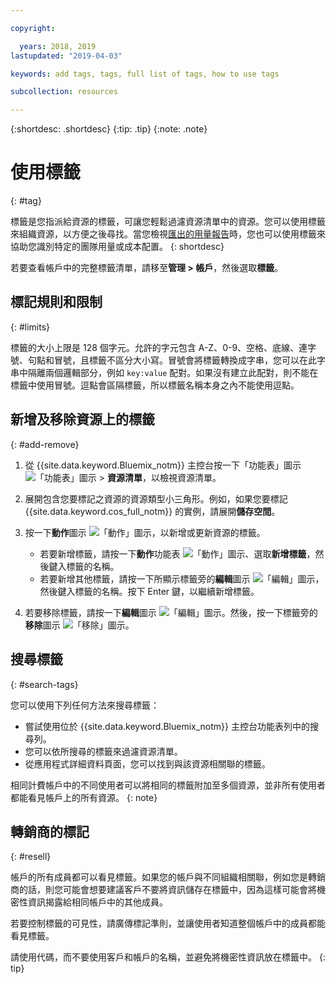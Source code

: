 ```yaml
---

copyright:

  years: 2018, 2019
lastupdated: "2019-04-03"

keywords: add tags, tags, full list of tags, how to use tags

subcollection: resources

---
```


{:shortdesc: .shortdesc}
{:tip: .tip}
{:note: .note}


# 使用標籤
{: #tag}

標籤是您指派給資源的標籤，可讓您輕鬆過濾資源清單中的資源。您可以使用標籤來組織資源，以方便之後尋找。當您檢視[匯出的用量報告](/docs/billing-usage?topic=billing-usage-viewingusage#export-csv)時，您也可以使用標籤來協助您識別特定的團隊用量或成本配置。
{: shortdesc}

若要查看帳戶中的完整標籤清單，請移至**管理 > 帳戶**，然後選取**標籤**。

## 標記規則和限制
{: #limits}

標籤的大小上限是 128 個字元。允許的字元包含 A-Z、0-9、空格、底線、連字號、句點和冒號，且標籤不區分大小寫。冒號會將標籤轉換成字串，您可以在此字串中隔離兩個邏輯部分，例如 `key:value` 配對。如果沒有建立此配對，則不能在標籤中使用冒號。逗點會區隔標籤，所以標籤名稱本身之內不能使用逗點。

## 新增及移除資源上的標籤
{: #add-remove}

1. 從 {{site.data.keyword.Bluemix_notm}} 主控台按一下「功能表」圖示 ![「功能表」圖示](../icons/icon_hamburger.svg) > **資源清單**，以檢視資源清單。
2. 展開包含您要標記之資源的資源類型小三角形。例如，如果您要標記 {{site.data.keyword.cos_full_notm}} 的實例，請展開**儲存空間**。  
3. 按一下**動作**圖示 ![「動作」圖示](../icons/action-menu-icon.svg)，以新增或更新資源的標籤。

    * 若要新增標籤，請按一下**動作**功能表 ![「動作」圖示](../icons/action-menu-icon.svg)、選取**新增標籤**，然後鍵入標籤的名稱。
    * 若要新增其他標籤，請按一下所顯示標籤旁的**編輯**圖示 ![「編輯」圖示](../icons/edit-tagging.svg)，然後鍵入標籤的名稱。按下 Enter 鍵，以繼續新增標籤。
4. 若要移除標籤，請按一下**編輯**圖示 ![「編輯」圖示](../icons/edit-tagging.svg)。然後，按一下標籤旁的**移除**圖示 ![「移除」圖示](../icons/close-tagging.svg)。

## 搜尋標籤
{: #search-tags}

您可以使用下列任何方法來搜尋標籤：

  * 嘗試使用位於 {{site.data.keyword.Bluemix_notm}} 主控台功能表列中的搜尋列。
  * 您可以依所搜尋的標籤來過濾資源清單。
  * 從應用程式詳細資料頁面，您可以找到與該資源相關聯的標籤。

相同計費帳戶中的不同使用者可以將相同的標籤附加至多個資源，並非所有使用者都能看見帳戶上的所有資源。
{: note}


## 轉銷商的標記
{: #resell}

帳戶的所有成員都可以看見標籤。如果您的帳戶與不同組織相關聯，例如您是轉銷商的話，則您可能會想要建議客戶不要將資訊儲存在標籤中，因為這樣可能會將機密性資訊揭露給相同帳戶中的其他成員。

若要控制標籤的可見性，請廣傳標記準則，並讓使用者知道整個帳戶中的成員都能看見標籤。

請使用代碼，而不要使用客戶和帳戶的名稱，並避免將機密性資訊放在標籤中。
{: tip}
